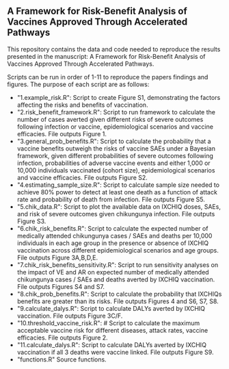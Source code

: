## A Framework for Risk-Benefit Analysis of Vaccines Approved Through Accelerated Pathways

This repository contains the data and code needed to reproduce the results presented in the manuscript: A Framework for Risk-Benefit Analysis of Vaccines Approved Through Accelerated Pathways.


Scripts can be run in order of 1-11 to reproduce the papers findings and figures. The purpose of each script are as follows: 

* "1.example_risk.R": Script to create Figure S1, demonstrating the factors affecting the risks and benefits of vaccination. 
* "2.risk_benefit_framework.R": Script to run framework to calculate the number of cases averted given different risks of severe outcomes following infection or vaccine, epidemiological scenarios and vaccine efficacies. File outputs Figure 1. 
* "3.general_prob_benefits.R": Script to calculate the probability that a vaccine benefits outweigh the risks of vaccine SAEs under a Bayesian framework, given different probabilities of severe outcomes following infection, probabilities of adverse vaccine events and either 1,000 or 10,000 individuals vaccinated (cohort size), epidemiological scenarios and vaccine efficacies. File outputs Figure S2. 
* "4.estimating_sample_size.R": Script to calculate sample size needed to achieve 80% power to detect at least one death as a function of attack rate and probability of death from infection. File outputs Figure S5. 
* "5.chik_data.R": Script to plot the available data on IXCHIQ doses, SAEs, and risk of severe outcomes given chikungunya infection. File outputs Figure S3. 
* "6.chik_risk_benefits.R": Script to calculate the expected number of medically attended chikungunya cases / SAEs and deaths per 10,000 individuals in each age group in the presence or absence of IXCHIQ vaccination across different epidemiological scenarios and age groups. File outputs Figure 3A,B,D,E.
* "7.chik_risk_benefits_sensitivity.R": Script to run sensitivity analyses on the impact of VE and AR on expected number of medically attended chikungunya cases / SAEs and deaths averted by IXCHIQ vaccination. File outputs Figures S4 and S7. 
* "8.chik_prob_benefits.R": Script to calculate the probability that IXCHIQs benefits are greater than its risks. File outputs Figures 4 and S6, S7, S8. 
* "9.calculate_dalys.R": Script to calculate DALYs averted by IXCHIQ vaccination. File outputs Figure 3C/F.
* "10.threshold_vaccine_risk.R": # Script to calculate the maximum acceptable vaccine risk for different diseases, attack rates, vaccine efficacies. File outputs Figure 2.
* "11.calculate_dalys.R": Script to calculate DALYs averted by IXCHIQ vaccination if all 3 deaths were vaccine linked. File outputs Figure S9.
* "functions.R" Source functions. 
